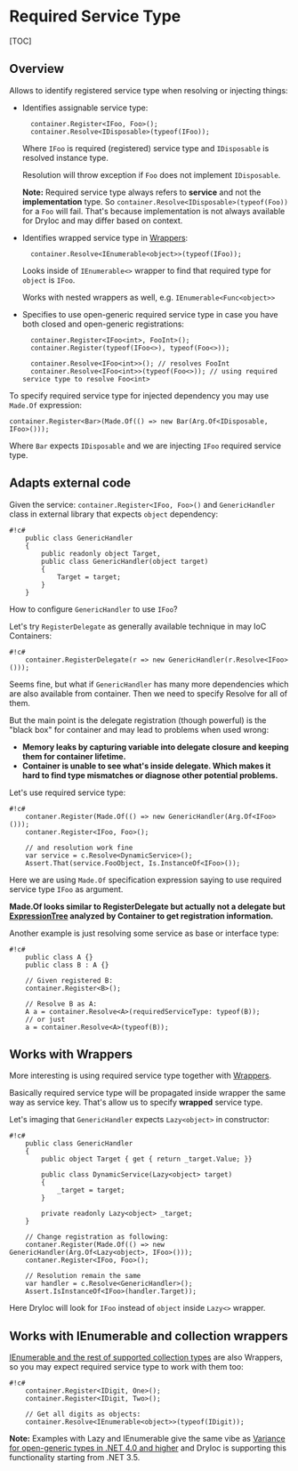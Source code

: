 # Required Service Type

[TOC]

## Overview

Allows to identify registered service type when resolving or injecting things:

- Identifies assignable service type:

        container.Register<IFoo, Foo>();
        container.Resolve<IDisposable>(typeof(IFoo));
    
    Where `IFoo` is required (registered) service type and `IDisposable` is resolved instance type.
    
    Resolution will throw exception if `Foo` does not implement `IDisposable`.

    __Note:__ Required service type always refers to __service__ and not the __implementation__ type. So `container.Resolve<IDisposable>(typeof(Foo))` for a `Foo` will fail. That's because implementation is not always available for DryIoc and may differ based on context.

- Identifies wrapped service type in [Wrappers](Wrappers):

        container.Resolve<IEnumerable<object>>(typeof(IFoo));

    Looks inside of `IEnumerable<>` wrapper to find that required type for `object` is `IFoo`. 
    
    Works with nested wrappers as well, e.g. `IEnumerable<Func<object>>`

- Specifies to use open-generic required service type in case you have both closed and open-generic registrations:

        container.Register<IFoo<int>, FooInt>();
        container.Register(typeof(IFoo<>), typeof(Foo<>));

        container.Resolve<IFoo<int>>(); // resolves FooInt
        container.Resolve<IFoo<int>>(typeof(Foo<>)); // using required service type to resolve Foo<int>

To specify required service type for injected dependency you may use `Made.Of` expression:

    container.Register<Bar>(Made.Of(() => new Bar(Arg.Of<IDisposable, IFoo>()));

Where `Bar` expects `IDisposable` and we are injecting `IFoo` required service type.


## Adapts external code

Given the service: `container.Register<IFoo, Foo>()`
and `GenericHandler` class in external library that expects `object` dependency:
```
#!c#
    public class GenericHandler 
    {
        public readonly object Target,
        public class GenericHandler(object target)
        {
            Target = target;
        }
    }
```

How to configure `GenericHandler` to use `IFoo`?

Let's try `RegisterDelegate` as generally available technique in may IoC Containers: 
```
#!c#
    container.RegisterDelegate(r => new GenericHandler(r.Resolve<IFoo>()));
```

Seems fine, but what if `GenericHandler` has many more dependencies which are also available from container. Then we need to specify Resolve for all of them.

But the main point is the delegate registration (though powerful) is the "black box" for container and may lead to problems when used wrong: 

- __Memory leaks by capturing variable into delegate closure and keeping them for container lifetime.__
- __Container is unable to see what's inside delegate. Which makes it hard to find type mismatches or diagnose other potential problems.__

Let's use required service type:
```
#!c#
    contaner.Register(Made.Of(() => new GenericHandler(Arg.Of<IFoo>()));
    contaner.Register<IFoo, Foo>();

    // and resolution work fine
    var service = c.Resolve<DynamicService>();
    Assert.That(service.FooObject, Is.InstanceOf<IFoo>());
```

Here we are using `Made.Of` specification expression saying to use required service type `IFoo` as argument.

__Made.Of looks similar to RegisterDelegate but actually not a delegate but [ExpressionTree](https://msdn.microsoft.com/en-us/library/bb397951.aspx) analyzed by Container to get registration information.__

Another example is just resolving some service as base or interface type:
```
#!c#
    public class A {}
    public class B : A {}

    // Given registered B:
    container.Register<B>();

    // Resolve B as A:
    A a = container.Resolve<A>(requiredServiceType: typeof(B));
    // or just
    a = container.Resolve<A>(typeof(B));
```


## Works with Wrappers

More interesting is using required service type together with [Wrappers](Wrappers).

Basically required service type will be propagated inside wrapper the same way as service key. That's allow us to specify __wrapped__ service type.

Let's imaging that `GenericHandler` expects `Lazy<object>` in constructor:
```
#!c#
    public class GenericHandler 
    {
        public object Target { get { return _target.Value; }}
    
        public class DynamicService(Lazy<object> target)
        {
            _target = target;
        }
    
        private readonly Lazy<object> _target;
    }

    // Change registration as following:
    contaner.Register(Made.Of(() => new GenericHandler(Arg.Of<Lazy<object>, IFoo>()));
    contaner.Register<IFoo, Foo>();

    // Resolution remain the same
    var handler = c.Resolve<GenericHandler>();
    Assert.IsInstanceOf<IFoo>(handler.Target));
```

Here DryIoc will look for `IFoo` instead of `object` inside `Lazy<>` wrapper.


## Works with IEnumerable and collection wrappers

[IEnumerable and the rest of supported collection types]((Wrappers#markdown-header-ienumerable-or-array-of-a)) are also Wrappers, so you may expect required service type to work with them too:
```
#!c#
    container.Register<IDigit, One>();
    container.Register<IDigit, Two>();
    
    // Get all digits as objects:
    container.Resolve<IEnumerable<object>>(typeof(IDigit));
```

__Note:__ Examples with Lazy and IEnumerable give the same vibe as [Variance for open-generic types in .NET 4.0 and higher](http://msdn.microsoft.com/en-us/library/dd799517%28v=vs.110%29.aspx) and DryIoc is supporting this functionality starting from .NET 3.5.